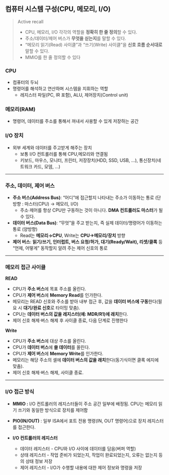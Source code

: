 ## 컴퓨터 시스템 구성(CPU, 메모리, I/O)


> Active recall
> 
> - CPU, 메모리, I/O 각각의 역할을 **정확히 한 줄 정의**할 수 있다.
> - 주소/데이터/제어 버스가 **무엇을 싣는지**를 말할 수 있다.
> - “메모리 읽기(Read) 사이클”과 “쓰기(Write) 사이클”을 **신호 흐름 순서대로** 말할 수 있다.
> - MMIO를 한 줄 정의할 수 있다

### CPU

- 컴퓨터의 두뇌
- 명령어를 해석하고 연산하며 시스템을 지휘하는 역할
    - 레지스터 파일(PC, IR 포함), ALU, 제어장치(Control unit)

### 메모리(RAM)

- 명령어, 데이터를 주소를 통해서 꺼내서 사용할 수 있게 저장하는 공간

### I/O 장치

- 외부 세계와 데이터를 주고받게 해주는 장치
    - 보통 I/O 컨트롤러를 통해 CPU,메모리와 연결됨
    - 키보드, 마우스, 모니터, 프린터, 저장장치(HDD, SSD, USB, …), 통신장치(네트워크 카드, 모뎀, …)

---

### 주소, 데이터, 제어 버스

- **주소 버스(Address Bus)**: “어디”에 접근할지 나타내는 주소가 이동하는 통로 (단방향 : 마스터(CPU) → 메모리, I/O)
    - 주소·제어를 항상 CPU만 구동하는 것이 아니다. **DMA 컨트롤러도 마스터**가 될 수 있다.
- **데이터 버스(Data Bus)**: “무엇”을 주고 받는지, 즉 실제 데이터/명령어가 이동하는 통로 (양방향)
    - Read는 **메모리→CPU**, Write는 **CPU→메모리/장치** 방향
- **제어 버스**: **읽기/쓰기, 인터럽트, 버스 요청/허가, 대기(Ready/Wait), 리셋/클록** 등 “언제, 어떻게” 동작할지 알려 주는 제어 신호의 통로

---

### 메모리 접근 사이클

**READ**

- CPU가 **주소 버스**에 목표 주소를 올린다.
- CPU가 **제어 버스**에 **Memory Read**를 인가한다.
- 메모리는 READ 신호와 주소를 받아 내부 접근 후, 값을 **데이터 버스에 구동**한다(필요 시 **대기/완료 신호**로 타이밍 맞춤).
- CPU는 **데이터 버스의 값을 레지스터(예: MDR/R1)에 래치**한다.
- 제어 신호 해제·버스 해제 후 사이클 종료, 다음 단계로 진행한다

**Write**

- CPU가 **주소 버스**에 대상 주소를 올린다.
- CPU가 **데이터 버스**에 **쓸 데이터**를 올린다.
- CPU가 **제어 버스**에 **Memory Write**를 인가한다.
- 메모리는 해당 주소의 셀에 **데이터 버스의 값을 래치**한다(동기식이면 클록 에지에 맞춤).
- 제어 신호 해제·버스 해제, 사이클 종료.

---

### I/O 접근 방식

- **MMIO :** I/O 컨트롤러의 레지스터들이 주소 공간 일부에 배정됨. CPU는 메모리 읽기 쓰기와 동일한 방식으로 장치를 제어함
- **PIO(IN/OUT)** : 일부 ISA에서 포트 전용 명령(IN, OUT 명령어)으로 장치 레지스터를 접근한다.

- **I/O 컨트롤러의 레지스터**
    - 데이터 레지스터 - CPU와 I/O 사이에 데이터를 담음(버퍼 역할)
    - 상태 레지스터 - 작업 준비가 되었는지, 작업이 완료되었는지, 오류는 없는지 등의 상태 정보 저장
    - 제어 레지스터 - I/O가 수행할 내용에 대한 제어 정보와 명령을 저장
